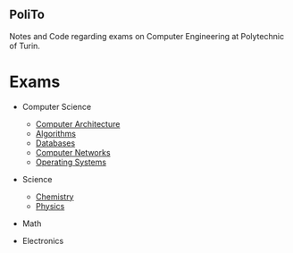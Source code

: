 ## PoliTo

Notes and Code regarding exams on Computer Engineering at Polytechnic of Turin.

# Exams

* Computer Science 

  * [Computer Architecture](./exams/computer_architecture/SYLLABUS.md)
  * [Algorithms](./exams/algorithms/SYLLABUS.md)
  * [Databases](./exams/databases/SYLLABUS.md)
  * [Computer Networks](./exams/computer_networks/SYLLABUS.md)
  * [Operating Systems](./exams/operating_systems/SYLLABUS.md)

* Science

  * [Chemistry](./exams/chemistry/SYLLABUS.md)
  * [Physics](./exams/physics/SYLLABUS.md)

* Math
  
  
* Electronics

